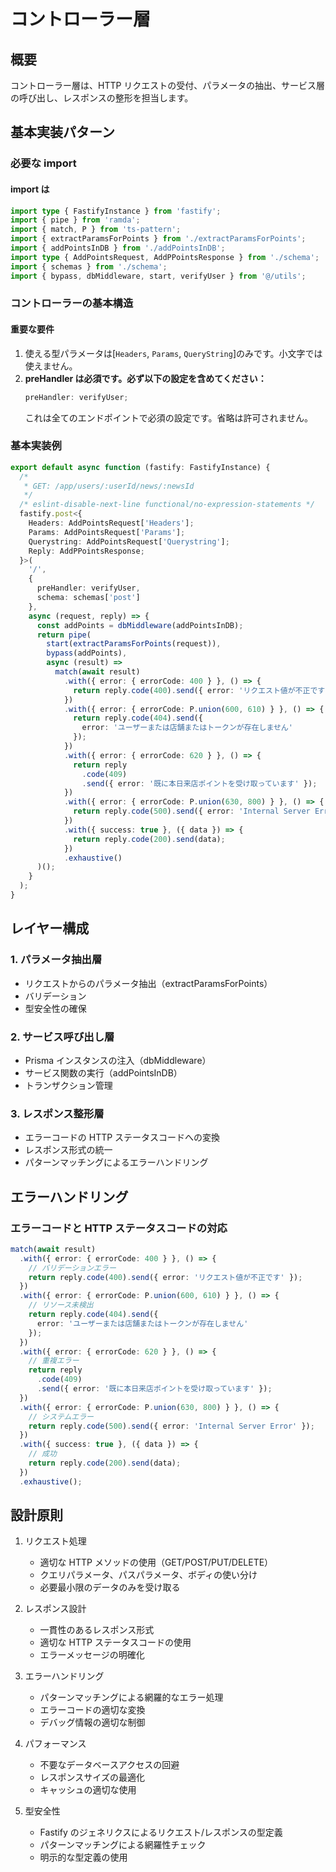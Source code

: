 # コントローラー層

## 概要

コントローラー層は、HTTP リクエストの受付、パラメータの抽出、サービス層の呼び出し、レスポンスの整形を担当します。

## 基本実装パターン

### 必要な import

#### import は

```typescript
import type { FastifyInstance } from 'fastify';
import { pipe } from 'ramda';
import { match, P } from 'ts-pattern';
import { extractParamsForPoints } from './extractParamsForPoints';
import { addPointsInDB } from './addPointsInDB';
import type { AddPointsRequest, AddPPointsResponse } from './schema';
import { schemas } from './schema';
import { bypass, dbMiddleware, start, verifyUser } from '@/utils';
```

### コントローラーの基本構造

#### 重要な要件

1. 使える型パラメータは[`Headers`, `Params`, `QueryString`]のみです。小文字では使えません。
2. **preHandler は必須です。必ず以下の設定を含めてください：**
   ```typescript
   preHandler: verifyUser;
   ```
   これは全てのエンドポイントで必須の設定です。省略は許可されません。

### 基本実装例

```typescript
export default async function (fastify: FastifyInstance) {
  /*
   * GET: /app/users/:userId/news/:newsId
   */
  /* eslint-disable-next-line functional/no-expression-statements */
  fastify.post<{
    Headers: AddPointsRequest['Headers'];
    Params: AddPointsRequest['Params'];
    Querystring: AddPointsRequest['Querystring'];
    Reply: AddPPointsResponse;
  }>(
    '/',
    {
      preHandler: verifyUser,
      schema: schemas['post']
    },
    async (request, reply) => {
      const addPoints = dbMiddleware(addPointsInDB);
      return pipe(
        start(extractParamsForPoints(request)),
        bypass(addPoints),
        async (result) =>
          match(await result)
            .with({ error: { errorCode: 400 } }, () => {
              return reply.code(400).send({ error: 'リクエスト値が不正です' });
            })
            .with({ error: { errorCode: P.union(600, 610) } }, () => {
              return reply.code(404).send({
                error: 'ユーザーまたは店舗またはトークンが存在しません'
              });
            })
            .with({ error: { errorCode: 620 } }, () => {
              return reply
                .code(409)
                .send({ error: '既に本日来店ポイントを受け取っています' });
            })
            .with({ error: { errorCode: P.union(630, 800) } }, () => {
              return reply.code(500).send({ error: 'Internal Server Error' });
            })
            .with({ success: true }, ({ data }) => {
              return reply.code(200).send(data);
            })
            .exhaustive()
      )();
    }
  );
}
```

## レイヤー構成

### 1. パラメータ抽出層

- リクエストからのパラメータ抽出（extractParamsForPoints）
- バリデーション
- 型安全性の確保

### 2. サービス呼び出し層

- Prisma インスタンスの注入（dbMiddleware）
- サービス関数の実行（addPointsInDB）
- トランザクション管理

### 3. レスポンス整形層

- エラーコードの HTTP ステータスコードへの変換
- レスポンス形式の統一
- パターンマッチングによるエラーハンドリング

## エラーハンドリング

### エラーコードと HTTP ステータスコードの対応

```typescript
match(await result)
  .with({ error: { errorCode: 400 } }, () => {
    // バリデーションエラー
    return reply.code(400).send({ error: 'リクエスト値が不正です' });
  })
  .with({ error: { errorCode: P.union(600, 610) } }, () => {
    // リソース未検出
    return reply.code(404).send({
      error: 'ユーザーまたは店舗またはトークンが存在しません'
    });
  })
  .with({ error: { errorCode: 620 } }, () => {
    // 重複エラー
    return reply
      .code(409)
      .send({ error: '既に本日来店ポイントを受け取っています' });
  })
  .with({ error: { errorCode: P.union(630, 800) } }, () => {
    // システムエラー
    return reply.code(500).send({ error: 'Internal Server Error' });
  })
  .with({ success: true }, ({ data }) => {
    // 成功
    return reply.code(200).send(data);
  })
  .exhaustive();
```

## 設計原則

1. リクエスト処理

   - 適切な HTTP メソッドの使用（GET/POST/PUT/DELETE）
   - クエリパラメータ、パスパラメータ、ボディの使い分け
   - 必要最小限のデータのみを受け取る

2. レスポンス設計

   - 一貫性のあるレスポンス形式
   - 適切な HTTP ステータスコードの使用
   - エラーメッセージの明確化

3. エラーハンドリング

   - パターンマッチングによる網羅的なエラー処理
   - エラーコードの適切な変換
   - デバッグ情報の適切な制御

4. パフォーマンス

   - 不要なデータベースアクセスの回避
   - レスポンスサイズの最適化
   - キャッシュの適切な使用

5. 型安全性
   - Fastify のジェネリクスによるリクエスト/レスポンスの型定義
   - パターンマッチングによる網羅性チェック
   - 明示的な型定義の使用
